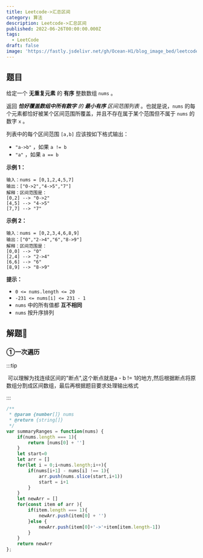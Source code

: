 ```yaml
---
title: Leetcode->汇总区间
category: 算法
description: Leetcode->汇总区间
published: 2022-06-26T00:00:00.000Z
tags:
  - LeetCode
draft: false
image: 'https://fastly.jsdelivr.net/gh/Ocean-H1/blog_image_bed/leetcode.png'
---
```


## 题目

给定一个  **无重复元素** 的 **有序** 整数数组 `nums` 。

返回 ***恰好覆盖数组中所有数字** 的 **最小有序** 区间范围列表* 。也就是说，`nums` 的每个元素都恰好被某个区间范围所覆盖，并且不存在属于某个范围但不属于 `nums` 的数字 `x` 。

列表中的每个区间范围 `[a,b]` 应该按如下格式输出：

- `"a->b"` ，如果 `a != b`
- `"a"` ，如果 `a == b`

 

**示例 1：**

```
输入：nums = [0,1,2,4,5,7]
输出：["0->2","4->5","7"]
解释：区间范围是：
[0,2] --> "0->2"
[4,5] --> "4->5"
[7,7] --> "7"
```

**示例 2：**

```
输入：nums = [0,2,3,4,6,8,9]
输出：["0","2->4","6","8->9"]
解释：区间范围是：
[0,0] --> "0"
[2,4] --> "2->4"
[6,6] --> "6"
[8,9] --> "8->9"
```

**提示：**

- `0 <= nums.length <= 20`
- `-231 <= nums[i] <= 231 - 1`
- `nums` 中的所有值都 **互不相同**
- `nums` 按升序排列

## 解题:key:

### ①一次遍历

:::tip

​	可以理解为找连续区间的"断点",这个断点就是a - b != 1的地方,然后根据断点将原数组分割成区间数组，最后再根据题目要求处理输出格式

:::

```javascript
/**
 * @param {number[]} nums
 * @return {string[]}
 */
var summaryRanges = function(nums) {
    if(nums.length === 1){
        return [nums[0] + '']
    }
    let start=0
    let arr = []
    for(let i = 0;i<nums.length;i++){
        if(nums[i+1] - nums[i] !== 1){
            arr.push(nums.slice(start,i+1))
            start = i+1
        }
    }
    let newArr = []
    for(const item of arr ){
        if(item.length === 1){
            newArr.push(item[0] + '')
        }else {
            newArr.push(item[0]+'->'+item[item.length-1])
        }
    }
    return newArr
};
```


